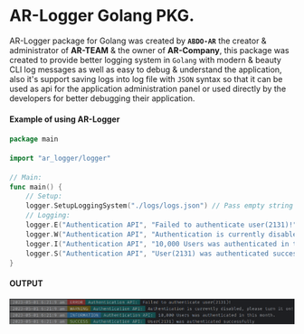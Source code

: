 # AR-Logger Golang PKG.

AR-Logger package for Golang was created by **`ABDO-AR`** the creator & administrator of **AR-TEAM** &
the owner of **AR-Company**, this package was created to provide better logging system
in `Golang` with modern & beauty CLI log messages as well as easy to debug & understand the application,
also it's support saving logs into log file with `JSON` syntax so that it can be used as api for the application administration
panel or used directly by the developers for better debugging their application.

#### Example of using AR-Logger

```go
package main

import "ar_logger/logger"

// Main:
func main() {
	// Setup:
	logger.SetupLoggingSystem("./logs/logs.json") // Pass empty string will make it log into "./logs.json".
	// Logging:
	logger.E("Authentication API", "Failed to authenticate user(2131)!")
	logger.W("Authentication API", "Authentication is currently disabled, please turn it on!")
	logger.I("Authentication API", "10,000 Users was authenticated in this month.")
	logger.S("Authentication API", "User(2131) was authenticated successfully")
}
```

#### OUTPUT

![Example of using AR-Logger output image.](./images/screenshot_01.png)